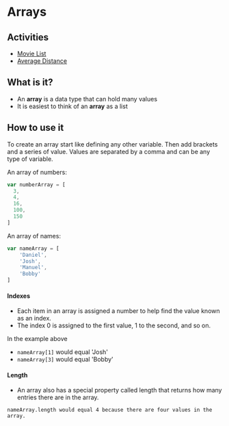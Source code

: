 # Arrays

## Activities

- [Movie List](https://github.com/danleavitt0/codecamp-examples/tree/master/arrays/examples/movieList)
- [Average Distance](https://github.com/danleavitt0/codecamp-examples/tree/master/arrays/examples/averageDistance)

## What is it?
- An **array** is a data type that can hold many values
- It is easiest to think of an **array** as a list

## How to use it
To create an array start like defining any other variable.  Then add brackets and a series of value. Values are separated by a comma and can be any type of variable.

An array of numbers:
```js
var numberArray = [
  3,
  4,
  16,
  100,
  150
]
```

An array of names:
```js
var nameArray = [
	'Daniel',
	'Josh',
	'Manuel',
	'Bobby'
]
```

#### Indexes
- Each item in an array is assigned a number to help find the value known as an index.
- The index 0 is assigned to the first value, 1 to the second, and so on.

In the example above

- `nameArray[1]` would equal 'Josh'
- `nameArray[3]` would equal 'Bobby'

#### Length
- An array also has a special property called length that returns how many entries there are in the array.
```
nameArray.length would equal 4 because there are four values in the array.
```
